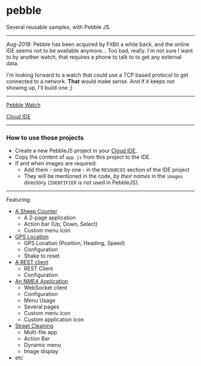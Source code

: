 # pebble
Several reusable samples, with Pebble JS.

---

_Aug-2018_: Pebble has been acquired by FitBit a while back, and the online IDE seems not to be available anymore... Too bad, really.
I'm not sure I want to by another watch, that requires a phone to talk to to get any external data.

I'm looking forward to a watch that could use a TCP based protocol to get connected to a network.
**That** would make sense. And if it keeps not showing up, I'll build one ;)

---

[Pebble Watch](https://www.pebble.com/)

[Cloud IDE](https://cloudpebble.net/)

---

### How to use those projects
- Create a new PebbleJS project in your [Cloud IDE](https://cloudpebble.net/).
- Copy the content of `app.js` from this project to the IDE.
- If and when images are required:
    - Add them - one by one - in the `RESOURCES` section of the IDE project
    - They will be mentioned in the code, _by their names_ in the `images` directory (`IDENTIFIER` is not used in PebbleJS).

---

Featuring:

- [A Sheep Counter](https://github.com/OlivierLD/pebble/tree/master/Counter)
    - A 2-page application
    - Action bar (Up, Down, Select)
    - Custom menu icon
- [GPS Location](https://github.com/OlivierLD/pebble/tree/master/GPS.Location) 
    - GPS Location (Position, Heading, Speed)
    - Configuration
    - Shake to reset
- [A REST client](https://github.com/OlivierLD/pebble/tree/master/REST)
    - REST Client
    - Configuration
- [An NMEA Application](https://github.com/OlivierLD/pebble/tree/master/NMEA)
    - WebSocket client
    - Configuration
    - Menu Usage
    - Several pages
    - Custom menu icon
    - Custom application icon
- [Street Cleaning](https://github.com/OlivierLD/pebble/tree/master/Street.Cleaning)
    - Multi-file app
    - Action Bar
    - Dynamic menu
    - Image display
- etc


